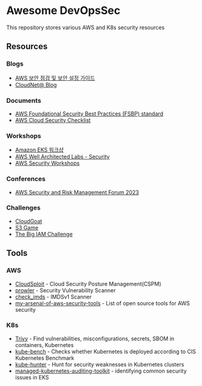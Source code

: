 # Awesome DevOpsSec

This repository stores various AWS and K8s security resources

## Resources

### Blogs
- [AWS 보안 점검 및 보안 설정 가이드](https://rogue-gouda-f87.notion.site/AWS-de0b5749d03b464ea2e555cba3974d0b)
- [CloudNet@ Blog](https://gasidaseo.notion.site/gasidaseo/CloudNet-Blog-c9dfa44a27ff431dafdd2edacc8a1863)

### Documents
- [AWS Foundational Security Best Practices (FSBP) standard](https://docs.aws.amazon.com/securityhub/latest/userguide/fsbp-standard.html?fbclid=IwAR1G_Me8JWLdln5QdCbtOobzLkbG5pNtZX3RhkxXWynZa6ZIMsadtE5ZkWc_aem_th_AcNTJ4ku8j1NdTdF8W3tjUKcBGe0vWbKvIQNV3ibO00ezQaBCG8PyGYu5Tf35q8mt1s)
- [AWS Cloud Security Checklist](https://securitycipher.com/aws-security-checklist/)

### Workshops
- [Amazon EKS 워크샵](https://awskrug.github.io/eks-workshop/)
- [AWS Well Architected Labs - Security](https://wellarchitectedlabs.com/security/)
- [AWS Security Workshops](https://awssecworkshops.com/)

### Conferences
- [AWS Security and Risk Management Forum 2023](https://www.awssecevents.com/ondemandtracks/)

### Challenges
- [CloudGoat](https://github.com/RhinoSecurityLabs/cloudgoat)
- [S3 Game](http://s3game-level1.s3-website.us-east-2.amazonaws.com/level1.html)
- [The Big IAM Challenge](https://bigiamchallenge.com/challenge/1)

## Tools
### AWS
- [CloudSploit](https://github.com/aquasecurity/cloudsploit) - Cloud Security Posture Management(CSPM) 
- [prowler](https://github.com/prowler-cloud/prowler) - Security Vulnerability Scanner
- [check_imds](https://github.com/zer0-kr/SecOpsTools/blob/main/aws/check_imds.py) - IMDSv1 Scanner
- [my-arsenal-of-aws-security-tools](https://github.com/toniblyx/my-arsenal-of-aws-security-tools) - List of open source tools for AWS security

### K8s
- [Trivy](https://github.com/aquasecurity/trivy) - Find vulnerabilities, misconfigurations, secrets, SBOM in containers, Kubernetes
- [kube-bench](https://github.com/aquasecurity/kube-bench) - Checks whether Kubernetes is deployed according to CIS Kubernetes Benchmark 
- [kube-hunter](https://github.com/aquasecurity/kube-hunter) - Hunt for security weaknesses in Kubernetes clusters
- [managed-kubernetes-auditing-toolkit](https://github.com/DataDog/managed-kubernetes-auditing-toolkit) - identifying common security issues in EKS
